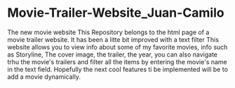 # Movie-Trailer-Website_Juan-Camilo
The new movie website
This Repository belongs to the html page of a movie trailer website. It has been a litte bit improved with a text filter
This website allows you to view info about some of my favorite movies, info such as Storyline, The cover image, the trailer, the year, you can also navigate trhu the movie's trailers and filter all the items by entering the movie's name in the text field.
Hopefully the next cool features ti be implemented will be to add a movie dynamically.
